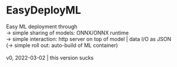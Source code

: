 # EasyDeployML
Easy ML deployment through<br/>
  → simple sharing of models: ONNX/ONNX runtime<br/>
  → simple interaction: http server on top of model | data I/O as JSON<br/>
  (→ simple roll out: auto-build of ML container)<br/>
  <br/>
  v0, 2022-03-02 | this version sucks
